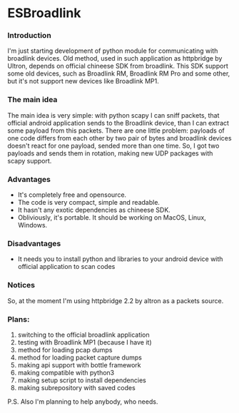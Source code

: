 # ESBroadlink

### Introduction
I'm just starting development of python module for communicating with broadlink devices. Old method, used in such application as httpbridge by Ultron, depends on official chineese SDK from broadlink. This SDK support some old devices, such as Broadlink RM, Broadlink RM Pro and some other, but it's not support new devices like Broadlink MP1.

### The main idea
The main idea is very simple: with python scapy I can sniff packets, that official android application sends to the Broadlink device, than I can extract some payload from this packets. There are one little problem: payloads of one code differs from each other by two pair of bytes and broadlink devices doesn't react for one payload, sended more than one time. So, I got two payloads and sends them in rotation, making new UDP packages with scapy support.

### Advantages
* It's completely free and opensource. 
* The code is very compact, simple and readable.
* It hasn't any exotic dependencies as chineese SDK.
* Obliviously, it's portable. It should be working on MacOS, Linux, Windows.

### Disadvantages
* It needs you to install python and libraries to your android device with official application to scan codes

### Notices
So, at the moment I'm using httpbridge 2.2 by altron as a packets source. 

### Plans:
1. switching to the official broadlink application
2. testing with Broadlink MP1 (because I have it)
3. method for loading pcap dumps
4. method for loading packet capture dumps
5. making api support with bottle framework
6. making compatible with python3
7. making setup script to install dependencies
8. making subrepository with saved codes

P.S. Also I'm planning to help anybody, who needs.
